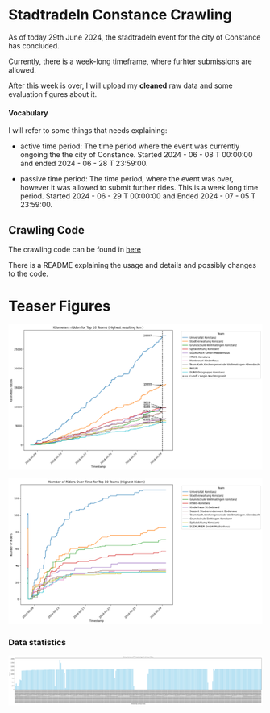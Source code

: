 # Stadtradeln Constance Crawling

As of today 29th June 2024, the stadtradeln event for the city of Constance has concluded. 

Currently, there is a week-long timeframe, where furhter submissions are allowed. 

After this week is over, I will upload my **cleaned** raw data and some evaluation figures about it. 

#### Vocabulary

I will refer to some things that needs explaining: 

- active time period: 
The time period where the event was currently ongoing the the city of Constance. Started 2024 - 06 - 08 T 00:00:00 and ended 2024 - 06 - 28 T 23:59:00. 

- passive time period: 
The time period, where the event was over, however it was allowed to submit further rides. This is a week long time period. Started 2024 - 06 - 29 T 00:00:00 and Ended 2024 - 07 - 05 T 23:59:00. 

## Crawling Code

The crawling code can be found in [here](https://github.com/Corin-R/stadtradeln/tree/main/scripts)

There is a README explaining the usage and details and possibly changes to the code. 

# Teaser Figures

![Kilometers](evaluations/km_top_10_teams.png)

![Number of riders](evaluations/Number_Of_Riders_Top_10_Teams.png)

### Data statistics

![Crawling Mishaps](evaluations/data_consistency.png)
